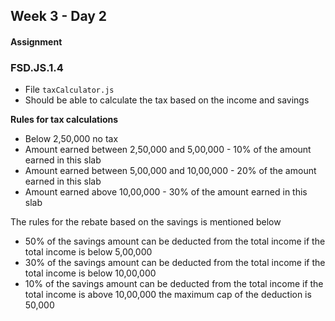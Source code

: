## Week 3 - Day 2

#### Assignment

### FSD.JS.1.4

- File `taxCalculator.js` 
- Should be able to calculate the tax based on the income and savings

**Rules for tax calculations**

- Below 2,50,000 no tax
- Amount earned between 2,50,000 and 5,00,000 - 10% of the amount earned in this slab
- Amount earned between 5,00,000 and 10,00,000 - 20% of the amount earned in this slab
- Amount earned above 10,00,000 - 30% of the amount earned in this slab

The rules for the rebate based on the savings is mentioned below

- 50% of the savings amount can be deducted from the total income if the total income is below 5,00,000
- 30% of the savings amount can be deducted from the total income if the total income is below 10,00,000
- 10% of the savings amount can be deducted from the total income if the total income is above 10,00,000 the maximum cap of the deduction is 50,000
